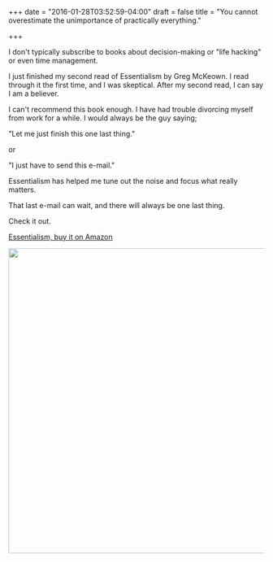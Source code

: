 +++
date  = "2016-01-28T03:52:59-04:00"
draft = false
title = "You cannot overestimate the unimportance of practically everything."

+++

I don't typically subscribe to books about decision-making or "life hacking" or even time management.

I just finished my second read of Essentialism by Greg McKeown. I read through it the first time, and I was skeptical. After my second read, I can say I am a believer.

I can't recommend this book enough. I have had trouble divorcing myself from work for a while. I would always be the guy saying;

"Let me just finish this one last thing." 

or

"I just have to send this e-mail."

Essentialism has helped me tune out the noise and focus what really matters.

That last e-mail can wait, and there will always be one last thing.


Check it out.

[Essentialism, buy it on Amazon](http://www.amazon.com/Essentialism-Disciplined-Pursuit-Greg-McKeown/dp/0804137382/ref=sr_1_1?s=books&ie=UTF8&qid=1453951553&sr=1-1&keywords=essentialism+the+disciplined+pursuit+of+less)

<img src="/content/images/2016/01/essentialism.jpg" height="600"/>



